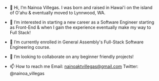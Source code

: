 - 👋 Hi, I’m Nainoa Villegas.
I was born and raised in Hawai'i on the island of O'ahu & eventually moved to Lynnwood, WA.

- 👀 I’m interested in starting a new career as a Software Engineer starting as Front-End & when I gain the experience eventually make my way to Full Stack!

- 🌱 I’m currently enrolled in General Assembly's Full-Stack Software Engineering course.

- 💞️ I’m looking to collaborate on any beginner friendly projects!

- 📫 How to reach me
Email: nainoaktvillegas@gmail.com
Twitter: @nainoa_villegas

<!---
NainoaVillegas/NainoaVillegas is a ✨ special ✨ repository because its `README.md` (this file) appears on your GitHub profile.
You can click the Preview link to take a look at your changes.
--->
